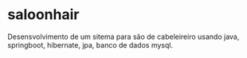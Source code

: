 # saloonhair
Desensvolvimento de um sitema para são de cabeleireiro usando java, springboot, hibernate, jpa, banco de dados mysql.
